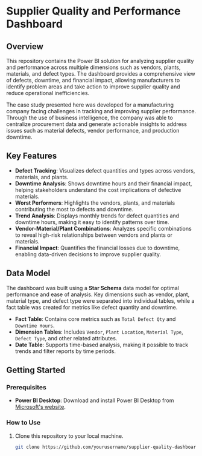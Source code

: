 # Supplier Quality and Performance Dashboard

## Overview
This repository contains the Power BI solution for analyzing supplier quality and performance across multiple dimensions such as vendors, plants, materials, and defect types. The dashboard provides a comprehensive view of defects, downtime, and financial impact, allowing manufacturers to identify problem areas and take action to improve supplier quality and reduce operational inefficiencies.

The case study presented here was developed for a manufacturing company facing challenges in tracking and improving supplier performance. Through the use of business intelligence, the company was able to centralize procurement data and generate actionable insights to address issues such as material defects, vendor performance, and production downtime.

## Key Features
- **Defect Tracking**: Visualizes defect quantities and types across vendors, materials, and plants.
- **Downtime Analysis**: Shows downtime hours and their financial impact, helping stakeholders understand the cost implications of defective materials.
- **Worst Performers**: Highlights the vendors, plants, and materials contributing the most to defects and downtime.
- **Trend Analysis**: Displays monthly trends for defect quantities and downtime hours, making it easy to identify patterns over time.
- **Vendor-Material/Plant Combinations**: Analyzes specific combinations to reveal high-risk relationships between vendors and plants or materials.
- **Financial Impact**: Quantifies the financial losses due to downtime, enabling data-driven decisions to improve supplier quality.

## Data Model
The dashboard was built using a **Star Schema** data model for optimal performance and ease of analysis. Key dimensions such as vendor, plant, material type, and defect type were separated into individual tables, while a fact table was created for metrics like defect quantity and downtime.

- **Fact Table**: Contains core metrics such as `Total Defect Qty` and `Downtime Hours`.
- **Dimension Tables**: Includes `Vendor`, `Plant Location`, `Material Type`, `Defect Type`, and other related attributes.
- **Date Table**: Supports time-based analysis, making it possible to track trends and filter reports by time periods.

## Getting Started
### Prerequisites
- **Power BI Desktop**: Download and install Power BI Desktop from [Microsoft's website](https://powerbi.microsoft.com/desktop/).

### How to Use
1. Clone this repository to your local machine.
   ```bash
   git clone https://github.com/yourusername/supplier-quality-dashboard.git
